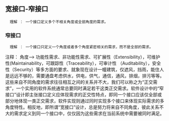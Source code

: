 


## 宽接口-窄接口
      理解 ： 一个接口定义多个不相关角度或全部角度的需求。

### 窄接口
      理解 ： 一个接口只定义一个角度或者多个角度紧密相关的需求，而不是全部的需求。
      
      
  注释： 角度--> 功能性需求、非功能性需求、可扩展性（Extensibility），可维护性(Maintainability，可跟踪性（Traceability），可审计性                 （Auditability），安全性（Security）等多方面的要求、就象现在设计一幢建筑，仅遮风，挡雨，能住人是远远不够的，需要通盘考虑供水，供电，供气，通信，通风，排烟，排污等等。这些来自不同角度的需求往往相互之间的关系并不大，我们可以称之为“正交需求”，一个实用的软件系统通常总要同时满足若干这类正交需求。软件设计中的“窄接口”设计即主张接口定义应体现需求的正交性特点，即同一个接口应该仅全部或部分地体现一类正交需求，软件实现则通过同时实现多个接口来体现实际需求的多角度特性。相反地，即所谓“宽接口”设计，总是努力将来自不同角度，彼此关系不大的需求定义到同一个接口中，仅仅因为这些需求在当前系统中需要被同时满足。
